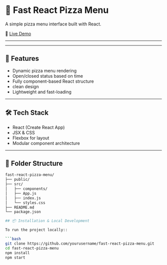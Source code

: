 # 🍕 Fast React Pizza Menu

A simple  pizza menu interface built with React.

🔗 [Live Demo](https://fast-react-pizza-menu.netlify.app/)

---

---

## 🚀 Features

- Dynamic pizza menu rendering
- Open/closed status based on time
- Fully component-based React structure
- clean design
- Lightweight and fast-loading

---

## 🛠️ Tech Stack

- React (Create React App)
- JSX & CSS
- Flexbox for layout
- Modular component architecture

---

## 📁 Folder Structure

```bash
fast-react-pizza-menu/
├── public/
├── src/
│   ├── components/
│   ├── App.js
│   ├── index.js
│   └── styles.css
├── README.md
└── package.json

## 📦 Installation & Local Development

To run the project locally::

```bash
git clone https://github.com/yourusername/fast-react-pizza-menu.git
cd fast-react-pizza-menu
npm install
npm start
